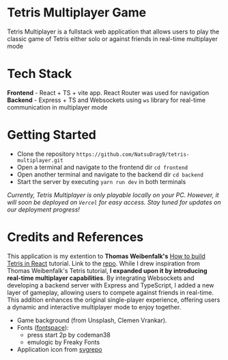 # Tetris Multiplayer Game

Tetris Multiplayer is a fullstack web application that allows users to play the classic game of Tetris either solo or against friends in real-time multiplayer mode

# Tech Stack

**Frontend** - React + TS + vite app. React Router was used for navigation <br />
**Backend** - Express + TS and Websockets using `ws` library for real-time communication in multiplayer mode

# Getting Started

- Clone the repository `https://github.com/NatsuDrag9/tetris-multiplayer.git`
- Open a terminal and navigate to the frontend dir `cd frontend`
- Open another terminal and navigate to the backend dir `cd backend`
- Start the server by executing `yarn run dev` in both terminals

_Currently, Tetris Multiplayer is only playable locally on your PC. However, it will soon be deployed on `Vercel` for easy access. Stay tuned for updates on our deployment progress!_

# Credits and References

This application is my extention to **Thomas Weibenfalk's** [How to build Tetris in React](https://www.youtube.com/watch?v=ZGOaCxX8HIU) tutorial. Link to the [repo](https://github.com/weibenfalk/react-tetris-starter-files). While I drew inspiration from Thomas Weibenfalk's Tetris tutorial, **I expanded upon it by introducing real-time multiplayer capabilities**. By integrating Websockets and developing a backend server with Express and TypeScript, I added a new layer of gameplay, allowing users to compete against friends in real-time. This addition enhances the original single-player experience, offering users a dynamic and interactive multiplayer mode to enjoy together.

- Game background (from Unsplash, Clemen Vrankar).
- Fonts ([fontspace](https://www.fontspace.com/category/arcade)):
  - press start 2p by codeman38
  - emulogic by Freaky Fonts
- Application icon from [svgrepo](https://www.svgrepo.com/svg/283953/tetris)

